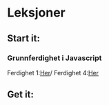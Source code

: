 # Leksjoner

## Start it: ##

### Grunnferdighet i Javascript ###
Ferdighet 1:[Her](https://thorabc.github.io/Leksjoner/Ferdighet%201.html)/
Ferdighet 4:[Her](https://thorabc.github.io/Leksjoner/Ferdighet%204.html)


## Get it: ##
